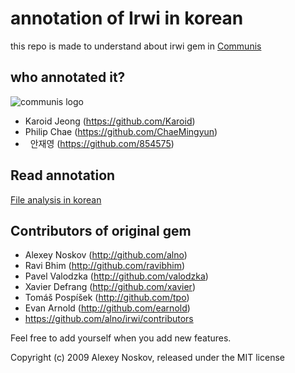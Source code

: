 # annotation of Irwi in korean

this repo is made to understand about irwi gem in [Communis](http://communis.club)

## who annotated it?
![communis logo](http://cfile28.uf.tistory.com/image/2363C84258AF056317D649)

*   Karoid Jeong (https://github.com/Karoid)
*   Philip Chae (https://github.com/ChaeMingyun)
*   안재영 (https://github.com/854575)

## Read annotation

[File analysis in korean](/blob/master/File%20structure%20analysis.md)

## Contributors of original gem

*   Alexey Noskov (http://github.com/alno)
*   Ravi Bhim (http://github.com/ravibhim)
*   Pavel Valodzka (http://github.com/valodzka)
*   Xavier Defrang (http://github.com/xavier)
*   Tomáš Pospíšek (http://github.com/tpo)
*   Evan Arnold (http://github.com/earnold)
*   https://github.com/alno/irwi/contributors


Feel free to add yourself when you add new features.

Copyright (c) 2009 Alexey Noskov, released under the MIT license
